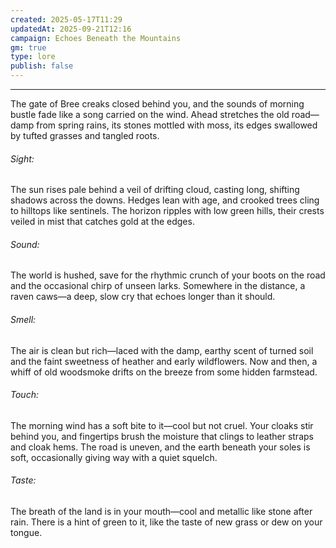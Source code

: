 ```yaml
---
created: 2025-05-17T11:29
updatedAt: 2025-09-21T12:16
campaign: Echoes Beneath the Mountains
gm: true
type: lore
publish: false
---
```

________________________________________________________________________

The gate of Bree creaks closed behind you, and the sounds of morning bustle fade like a song carried on the wind. Ahead stretches the old road—damp from spring rains, its stones mottled with moss, its edges swallowed by tufted grasses and tangled roots.

###### Sight:
The sun rises pale behind a veil of drifting cloud, casting long, shifting shadows across the downs. Hedges lean with age, and crooked trees cling to hilltops like sentinels. The horizon ripples with low green hills, their crests veiled in mist that catches gold at the edges.

###### Sound:
The world is hushed, save for the rhythmic crunch of your boots on the road and the occasional chirp of unseen larks. Somewhere in the distance, a raven caws—a deep, slow cry that echoes longer than it should.

###### Smell:
The air is clean but rich—laced with the damp, earthy scent of turned soil and the faint sweetness of heather and early wildflowers. Now and then, a whiff of old woodsmoke drifts on the breeze from some hidden farmstead.

###### Touch:
The morning wind has a soft bite to it—cool but not cruel. Your cloaks stir behind you, and fingertips brush the moisture that clings to leather straps and cloak hems. The road is uneven, and the earth beneath your soles is soft, occasionally giving way with a quiet squelch.

###### Taste:
The breath of the land is in your mouth—cool and metallic like stone after rain. There is a hint of green to it, like the taste of new grass or dew on your tongue.